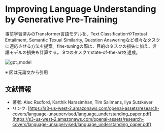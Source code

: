 # Improving Language Understanding by Generative Pre-Training

事前学習済みのTransformer言語モデルを、Text ClassificationやTextual Entailment, Semantic Texual Similarity, Question Answeringなど様々なタスクに適応させる方法を提案。fine-tuningの際は、目的のタスクの損失に加え、言語モデルの損失も計算する。 9つのタスクでstate-of-the-artを達成。

![gpt_model](https://user-images.githubusercontent.com/53220859/62632603-b756be80-b96d-11e9-80a3-86fd7f7f784b.png)

※ 図は元論文から引用



## 文献情報

- 著者: Alec Radford, Karthik Narasimhan, Tim Salimans, Ilya Sutskever
- リンク: [https://s3-us-west-2.amazonaws.com/openai-assets/research-covers/language-unsupervised/language_understanding_paper.pdf](https://s3-us-west-2.amazonaws.com/openai-assets/research-covers/language-unsupervised/language_understanding_paper.pdf)
